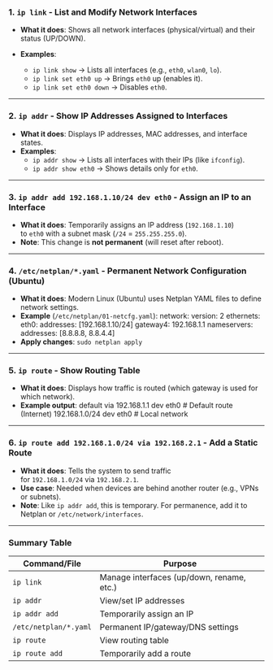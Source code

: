 ### **1. `ip link` - List and Modify Network Interfaces**

- **What it does**: Shows all network interfaces (physical/virtual) and their status (UP/DOWN).
    
- **Examples**:
    - `ip link show` → Lists all interfaces (e.g., `eth0`, `wlan0`, `lo`).
    - `ip link set eth0 up` → Brings `eth0` up (enables it).
    - `ip link set eth0 down` → Disables `eth0`.

---

### **2. `ip addr` - Show IP Addresses Assigned to Interfaces**

- **What it does**: Displays IP addresses, MAC addresses, and interface states.
- **Examples**:
    - `ip addr show` → Lists all interfaces with their IPs (like `ifconfig`).
    - `ip addr show eth0` → Shows details only for `eth0`.

---

### **3. `ip addr add 192.168.1.10/24 dev eth0` - Assign an IP to an Interface**

- **What it does**: Temporarily assigns an IP address (`192.168.1.10`) to `eth0` with a subnet mask (`/24` = `255.255.255.0`).
- **Note**: This change is **not permanent** (will reset after reboot).
    
---

### **4. `/etc/netplan/*.yaml` - Permanent Network Configuration (Ubuntu)**

- **What it does**: Modern Linux (Ubuntu) uses Netplan YAML files to define network settings.
- **Example** (`/etc/netplan/01-netcfg.yaml`):
    network:
      version: 2
      ethernets:
        eth0:
          addresses: [192.168.1.10/24]
          gateway4: 192.168.1.1
          nameservers:
            addresses: [8.8.8.8, 8.8.4.4]
- **Apply changes**:
    `sudo netplan apply`

---

### **5. `ip route` - Show Routing Table**

- **What it does**: Displays how traffic is routed (which gateway is used for which network).
- **Example output**:
    default via 192.168.1.1 dev eth0  # Default route (Internet)
    192.168.1.0/24 dev eth0          # Local network

---

### **6. `ip route add 192.168.1.0/24 via 192.168.2.1` - Add a Static Route**

- **What it does**: Tells the system to send traffic for `192.168.1.0/24` via `192.168.2.1`.
- **Use case**: Needed when devices are behind another router (e.g., VPNs or subnets).
- **Note**: Like `ip addr add`, this is temporary. For permanence, add it to Netplan or `/etc/network/interfaces`.

---

### **Summary Table**

|Command/File|Purpose|
|---|---|
|`ip link`|Manage interfaces (up/down, rename, etc.)|
|`ip addr`|View/set IP addresses|
|`ip addr add`|Temporarily assign an IP|
|`/etc/netplan/*.yaml`|Permanent IP/gateway/DNS settings|
|`ip route`|View routing table|
|`ip route add`|Temporarily add a route|